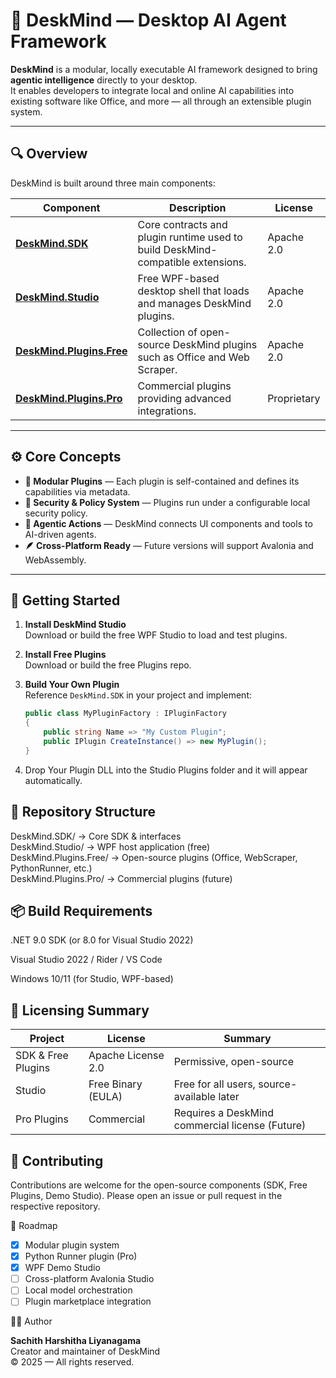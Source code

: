 # 🧠 DeskMind — Desktop AI Agent Framework

**DeskMind** is a modular, locally executable AI framework designed to bring **agentic intelligence** directly to your desktop.  
It enables developers to integrate local and online AI capabilities into existing software like Office, and more — all through an extensible plugin system.

---

## 🔍 Overview

DeskMind is built around three main components:

| Component | Description | License |
|------------|--------------|----------|
| **[DeskMind.SDK](https://github.com/DeskMind/DeskMind.SDK)** | Core contracts and plugin runtime used to build DeskMind-compatible extensions. | Apache 2.0 |
| **[DeskMind.Studio](https://github.com/DeskMind/DeskMind.Studio)** | Free WPF-based desktop shell that loads and manages DeskMind plugins. | Apache 2.0 |
| **[DeskMind.Plugins.Free](https://github.com/DeskMind/DeskMind.Plugins.Free)** | Collection of open-source DeskMind plugins such as Office and Web Scraper. | Apache 2.0 |
| **[DeskMind.Plugins.Pro](https://github.com/DeskMind/DeskMind.Plugins.Pro)** | Commercial plugins providing advanced integrations. | Proprietary |

---

## ⚙️ Core Concepts

- **🧩 Modular Plugins** — Each plugin is self-contained and defines its capabilities via metadata.
- **🔐 Security & Policy System** — Plugins run under a configurable local security policy.
- **🧠 Agentic Actions** — DeskMind connects UI components and tools to AI-driven agents.
- **🪶 Cross-Platform Ready** — Future versions will support Avalonia and WebAssembly.

---

## 🚀 Getting Started

1. **Install DeskMind Studio**  
   Download or build the free WPF Studio to load and test plugins.

2. **Install Free Plugins**  
   Download or build the free Plugins repo.

3. **Build Your Own Plugin**  
   Reference `DeskMind.SDK` in your project and implement:
   ```csharp
   public class MyPluginFactory : IPluginFactory
   {
       public string Name => "My Custom Plugin";
       public IPlugin CreateInstance() => new MyPlugin();
   }
4. Drop Your Plugin DLL into the Studio Plugins folder and it will appear automatically.

## 🧰 Repository Structure
DeskMind.SDK/                → Core SDK & interfaces  
DeskMind.Studio/             → WPF host application (free)  
DeskMind.Plugins.Free/       → Open-source plugins (Office, WebScraper, PythonRunner,  etc.)  
DeskMind.Plugins.Pro/        → Commercial plugins (future)  

## 📦 Build Requirements

.NET 9.0 SDK (or 8.0 for Visual Studio 2022)

Visual Studio 2022 / Rider / VS Code

Windows 10/11 (for Studio, WPF-based)

## 🪪 Licensing Summary
| Project            | License            | Summary                                    |
| ------------------ | ------------------ | ------------------------------------------ |
| SDK & Free Plugins | Apache License 2.0 | Permissive, open-source                    |
| Studio             | Free Binary (EULA) | Free for all users, source-available later |
| Pro Plugins        | Commercial         | Requires a DeskMind commercial license (Future)    |

## 💬 Contributing

Contributions are welcome for the open-source components (SDK, Free Plugins, Demo Studio).
Please open an issue or pull request in the respective repository.

📅 Roadmap

 - [x] Modular plugin system
 - [x] Python Runner plugin (Pro)
 - [x] WPF Demo Studio
 - [ ] Cross-platform Avalonia Studio
 - [ ] Local model orchestration
 - [ ] Plugin marketplace integration

🧑‍💻 Author

**Sachith Harshitha Liyanagama**  
Creator and maintainer of DeskMind  
© 2025 — All rights reserved.
